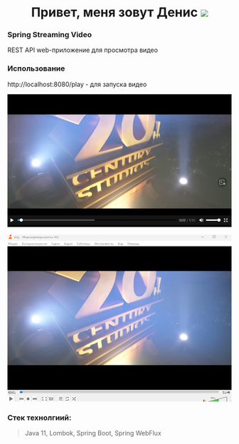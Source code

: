 <h1 align="center">Привет, меня зовут Денис</a> 
<img src="https://github.com/blackcater/blackcater/raw/main/images/Hi.gif" height="32"/></h1>

### Spring Streaming Video ###

REST API web-приложение для просмотра видео

### Использование ###
http://localhost:8080/play - для запуска видео

![Alt text](/src/main/resources/browser.png "В браузере")

![Alt text](/src/main/resources/vlc.png "В VLC проигрывателе")

### Стек технолгиий: ###
> Java 11, Lombok, Spring Boot, Spring WebFlux